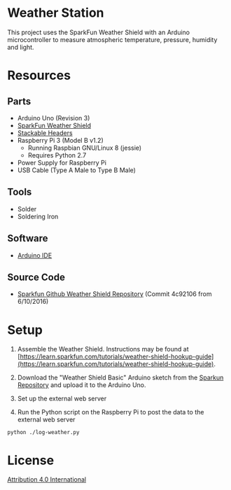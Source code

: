 # Weather Station

This project uses the SparkFun Weather Shield with an Arduino microcontroller to measure
atmospheric temperature, pressure, humidity and light.

# Resources

## Parts

 - Arduino Uno (Revision 3)
 - [SparkFun Weather Shield](https://www.sparkfun.com/products/12081)
 - [Stackable Headers](https://www.sparkfun.com/products/11417)
 - Raspberry Pi 3 (Model B v1.2)
   - Running Raspbian GNU/Linux 8 (jessie)
   - Requires Python 2.7
 - Power Supply for Raspberry Pi
 - USB Cable (Type A Male to Type B Male)

## Tools

 - Solder
 - Soldering Iron 

## Software

 - [Arduino IDE](https://www.arduino.cc/en/Main/Software)

## Source Code

 - [Sparkfun Github Weather Shield Repository](https://github.com/sparkfun/Weather_Shield) (Commit 4c92106 from 6/10/2016)

# Setup

1) Assemble the Weather Shield. Instructions may be found at
[https://learn.sparkfun.com/tutorials/weather-shield-hookup-guide](https://learn.sparkfun.com/tutorials/weather-shield-hookup-guide).

2) Download the "Weather Shield Basic" Arduino sketch from the
[Sparkun Repository](https://github.com/sparkfun/Weather_Shield/tree/master/firmware/Weather_Shield_Basic)
and upload it to the Arduino Uno.

3) Set up the external web server

4) Run the Python script on the Raspberry Pi to post the data to the external web server

```
python ./log-weather.py
```

# License

[Attribution 4.0 International](https://creativecommons.org/licenses/by/4.0/)
